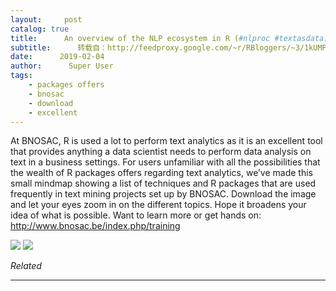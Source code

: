 ```yaml
---
layout:     post
catalog: true
title:      An overview of the NLP ecosystem in R (#nlproc #textasdata)
subtitle:      转载自：http://feedproxy.google.com/~r/RBloggers/~3/1kUMPdtU5gg/
date:      2019-02-04
author:      Super User
tags:
    - packages offers
    - bnosac
    - download
    - excellent
---
```






At BNOSAC, R is used a lot to perform text analytics as it is an excellent tool that provides anything a data scientist needs to perform data analysis on text in a business settings. For users unfamiliar with all the possibilities that the wealth of R packages offers regarding text analytics, we’ve made this small mindmap showing a list of techniques and R packages that are used frequently in text mining projects set up by BNOSAC. Download the image and let your eyes zoom in on the different topics. Hope it broadens your idea of what is possible. Want to learn more or get hands on: http://www.bnosac.be/index.php/training

![](https://i1.wp.com/www.bnosac.be/images/bnosac/blog/NLP-R-ecosystem.png?w=456)
![](https://i1.wp.com/www.bnosac.be/images/bnosac/blog/NLP-R-ecosystem.png?w=456)



*Related*








---

